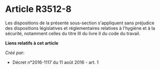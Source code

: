 # Article R3512-8

Les dispositions de la présente sous-section s'appliquent sans préjudice des dispositions législatives et réglementaires
relatives à l'hygiène et à la sécurité, notamment celles du titre III du livre II du code du travail.

**Liens relatifs à cet article**

_Créé par_:

  - Décret n°2016-1117 du 11 août 2016 - art. 1
